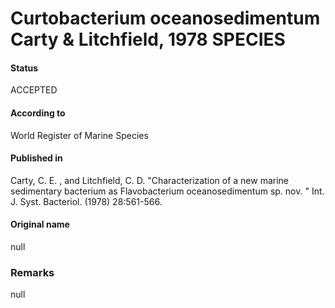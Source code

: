 Curtobacterium oceanosedimentum Carty & Litchfield, 1978 SPECIES
=======

#### Status
ACCEPTED

#### According to
World Register of Marine Species

#### Published in
Carty, C. E. , and Litchfield, C. D. "Characterization of a new marine sedimentary bacterium as Flavobacterium oceanosedimentum sp. nov. " Int. J. Syst. Bacteriol. (1978) 28:561-566.

#### Original name
null

### Remarks
null